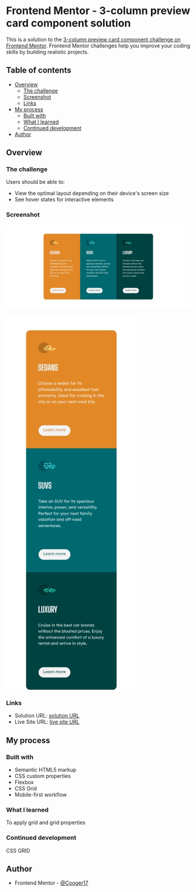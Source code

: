 # Frontend Mentor - 3-column preview card component solution

This is a solution to the [3-column preview card component challenge on Frontend Mentor](https://www.frontendmentor.io/challenges/3column-preview-card-component-pH92eAR2-). Frontend Mentor challenges help you improve your coding skills by building realistic projects.

## Table of contents

- [Overview](#overview)
  - [The challenge](#the-challenge)
  - [Screenshot](#screenshot)
  - [Links](#links)
- [My process](#my-process)
  - [Built with](#built-with)
  - [What I learned](#what-i-learned)
  - [Continued development](#continued-development)
- [Author](#author)

## Overview

### The challenge

Users should be able to:

- View the optimal layout depending on their device's screen size
- See hover states for interactive elements

### Screenshot

![](Screenshots/desktop-view.jpeg)

![](Screenshots/mobile-view.jpeg)

### Links

- Solution URL: [solution URL](https://www.frontendmentor.io/solutions/responsive-3-columns-preview-card-using-css-grid-flexbox-v9LzW9mkRx)
- Live Site URL: [live site URL](https://cooger17.github.io/3-column-preview-card-component-main/)

## My process

### Built with

- Semantic HTML5 markup
- CSS custom properties
- Flexbox
- CSS Grid
- Mobile-first workflow

### What I learned

To apply grid and grid properties

### Continued development

CSS GRID

## Author

- Frontend Mentor - [@Cooger17](https://www.frontendmentor.io/profile/cooger17)

